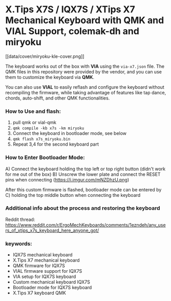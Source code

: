 # X.Tips X7S / IQX7S / XTips X7 Mechanical Keyboard with QMK and VIAL Support, colemak-dh and miryoku

[[data/cover/miryoku-kle-cover.png]]

The keyboard works out of the box with **VIA** using the `via-x7.json` file. The QMK files in this repository were provided by the vendor, and you can use them to customize the keyboard via **QMK**.

You can also use **VIAL** to easily reflash and configure the keyboard without recompiling the firmware, while taking advantage of features like tap dance, chords, auto-shift, and other QMK functionalities.

### How to Use and flash:
1. pull qmk or vial-qmk
2. `qmk compile -kb x7s -km miryoku`
3. Connect the keyboard in bootloader mode, see below
4. `qmk flash x7s_miryoku.bin`
5. Repeat 3,4 for the second keyboard part

### How to Enter Bootloader Mode:
A) Connect the keyboard holding the top left or top right button (didn't work for me out of the box)
B) Unscrew the lower plate and connect the RESET pins when connecting (https://i.imgur.com/mNZDhzU.png)

After this custom firmware is flashed, bootloader mode can be entered by 
C) holding the top middle button when connecting the keyboard

### Additional info about the process and restoring the keyboard
Reddit thread: https://www.reddit.com/r/ErgoMechKeyboards/comments/1ezndeh/any_users_of_xtips_x7s_keyboard_here_anyone_got/

### keywords:
- IQX7S mechanical keyboard
- X.Tips X7 mechanical keyboard
- QMK firmware for IQX7S
- VIAL firmware support for IQX7S
- VIA setup for IQX7S keyboard
- Custom mechanical keyboard IQX7S
- Bootloader mode for IQX7S keyboard
- X.Tips X7 keyboard QMK

